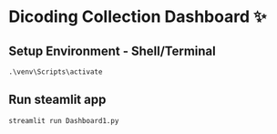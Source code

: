 # Dicoding Collection Dashboard ✨

## Setup Environment - Shell/Terminal
```
.\venv\Scripts\activate

```

## Run steamlit app
```
streamlit run Dashboard1.py
```
